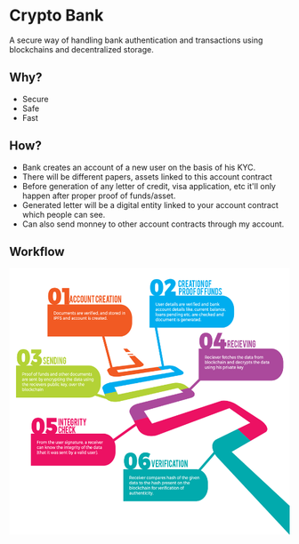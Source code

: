 # Crypto Bank
A secure way of handling bank authentication and transactions using blockchains and decentralized storage.

## Why? 
- Secure
- Safe
- Fast

## How? 
- Bank creates an account of a new user on the basis of his KYC.
- There will be different papers, assets linked to this account contract
- Before generation of any letter of credit, visa application, etc it'll only happen after proper proof of funds/asset.
- Generated letter will be a digital entity linked to your account contract which people can see.
- Can also send monney to other account contracts through my account.

## Workflow
<div align="center">
<img src="https://raw.githubusercontent.com/SauravKanchan/Fintech/master/public/img/workflow.jpg?token=AR3kDu4RGgFYOrXI819CcCCTCbiRZfEEks5awG_uwA%3D%3D" height="480px"  width="640px"/></div>
